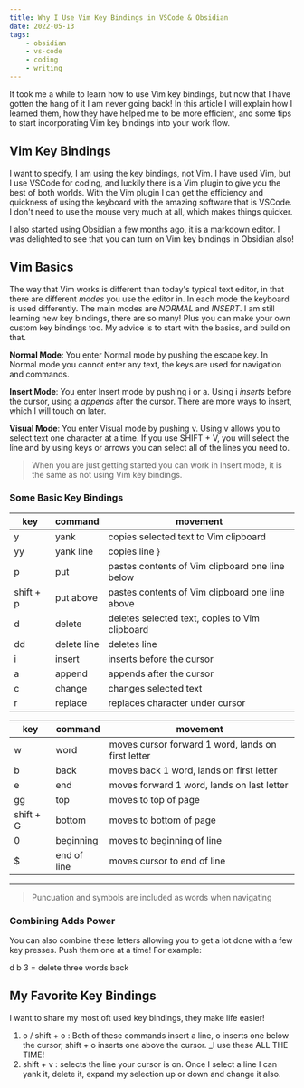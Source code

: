 ```yaml
---
title: Why I Use Vim Key Bindings in VSCode & Obsidian
date: 2022-05-13
tags:
    - obsidian
    - vs-code
    - coding
    - writing
---
```



It took me a while to learn how to use Vim key bindings, but now that I have gotten the hang of it I am never going back! In this article I will explain how I learned them, how they have helped me to be more efficient, and some tips to start incorporating Vim key bindings into your work flow.

## Vim Key Bindings

I want to specify, I am using the key bindings, not Vim. I have used Vim, but I use VSCode for coding, and luckily there is a Vim plugin to give you the best of both worlds. With the Vim plugin I can get the efficiency and quickness of using the keyboard with the amazing software that is VSCode. I don't need to use the mouse very much at all, which makes things quicker.

I also started using Obsidian a few months ago, it is a markdown editor. I was delighted to see that you can turn on Vim key bindings in Obsidian also! 

## Vim Basics

The way that Vim works is different than today's typical text editor, in that there are different _modes_ you use the editor in. In each mode the keyboard is used differently. The main modes are _NORMAL_ and _INSERT_. I am still learning new key bindings, there are so many! Plus you can make your own custom key bindings too. My advice is to start with the basics, and build on that.

**Normal Mode**: You enter Normal mode by pushing the escape key. In Normal mode you cannot enter any text, the keys are used for navigation and commands.

**Insert Mode**: You enter Insert mode by pushing i or a. Using i _inserts_ before the cursor, using a _appends_ after the cursor. There are more ways to insert, which I will touch on later.

**Visual Mode**: You enter Visual mode by pushing v. Using v allows you to select text one character at a time. If you use SHIFT + V, you will select the line and by using keys or arrows you can select all of the lines you need to.

> When you are just getting started you can work in Insert mode, it is the same as not using Vim key bindings. 

### Some Basic Key Bindings

| key | command | movement |
|---|---|---|
| y | yank | copies selected text to Vim clipboard |
| yy | yank line | copies line }
| p | put | pastes contents of Vim clipboard one line below |
| shift + p | put above | pastes contents of Vim clipboard one line above |
| d | delete | deletes selected text, copies to Vim clipboard |
| dd | delete line | deletes line |
| i | insert | inserts before the cursor |
| a | append | appends after the cursor |
| c | change | changes selected text |
| r | replace | replaces character under cursor |

| key | command | movement |
|---|---|---|
| w | word | moves cursor forward 1 word, lands on first letter |
| b | back | moves back 1 word, lands on first letter |
| e | end | moves forward 1 word, lands on last letter |
| gg | top |moves to top of page |
| shift + G | bottom | moves to bottom of page |
| 0 | beginning | moves to beginning of line |
| $ | end of line | moves cursor to end of line |
---


> Puncuation and symbols are included as words when navigating

### Combining Adds Power

You can also combine these letters allowing you to get a lot done with a few key presses. Push them one at a time! For example:

d b 3 = delete three words back

## My Favorite Key Bindings

I want to share my most oft used key bindings, they make life easier!

1. o / shift + o : Both of these commands insert a line, o inserts one below the cursor, shift + o inserts one above the cursor. _I use these ALL THE TIME!
2. shift + v : selects the line your cursor is on. Once I select a line I can yank it, delete it, expand my selection up or down and change it also.







